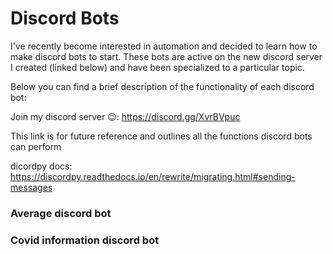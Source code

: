 # Discord Bots
I've recently become interested in automation and decided to learn how to make discord bots to start. These bots are active on the new discord server I created (linked below) and have been specialized to a particular topic. 


Below you can find a brief description of the functionality of each discord bot:

Join my discord server 😉: https://discord.gg/XvrBVpuc


This link is for future reference and outlines all the functions discord bots can perform

dicordpy docs: https://discordpy.readthedocs.io/en/rewrite/migrating.html#sending-messages

### Average discord bot


### Covid information discord bot
